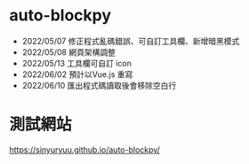 # auto-blockpy

- 2022/05/07 修正程式亂碼錯誤、可自訂工具欄、新增暗黑模式
- 2022/05/08 網頁架構調整
- 2022/05/13 工具欄可自訂 icon
- 2022/06/02 預計以Vue.js 重寫
- 2022/06/10 匯出程式碼讀取後會移除空白行
# 測試網站

https://sinyuryuu.github.io/auto-blockpy/
